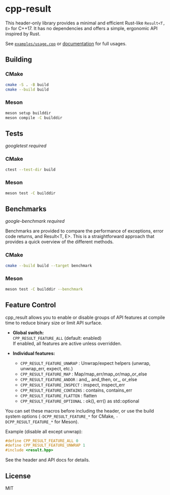 # cpp-result

This header-only library provides a minimal and efficient Rust-like `Result<T, E>` for C++17. It has no dependencies and offers a simple, ergonomic API inspired by Rust.

See [`examples/usage.cpp`](examples/usage.cpp) or [documentation](https://jarsop.github.io/cpp_result) for full usages.

## Building

### CMake

```bash
cmake -S . -B build
cmake --build build
```

### Meson

```bash
meson setup builddir
meson compile -C builddir
```

## Tests

_googletest required_

### CMake

```bash
ctest --test-dir build
```

### Meson

```bash
meson test -C builddir
```

## Benchmarks

_google-benchmark required_

Benchmarks are provided to compare the performance of exceptions, error code returns, and Result<T, E>.
This is a straightforward approach that provides a quick overview of the different methods.

### CMake

```bash
cmake --build build --target benchmark
```

### Meson

```bash
meson test -C builddir --benchmark
```

## Feature Control

cpp_result allows you to enable or disable groups of API features at compile time to reduce binary size or limit API surface.

- **Global switch:**  
  `CPP_RESULT_FEATURE_ALL` (default: enabled)  
  If enabled, all features are active unless overridden.

- **Individual features:**  
  - `CPP_RESULT_FEATURE_UNWRAP`   : Unwrap/expect helpers (unwrap, unwrap_err, expect, etc.)
  - `CPP_RESULT_FEATURE_MAP`      : Map/map_err/map_or/map_or_else
  - `CPP_RESULT_FEATURE_ANDOR`    : and_, and_then, or_, or_else
  - `CPP_RESULT_FEATURE_INSPECT`  : inspect, inspect_err
  - `CPP_RESULT_FEATURE_CONTAINS` : contains, contains_err
  - `CPP_RESULT_FEATURE_FLATTEN`  : flatten
  - `CPP_RESULT_FEATURE_OPTIONAL` : ok(), err() as std::optional

You can set these macros before including the header, or use the build system options (`-DCPP_RESULT_FEATURE_*` for CMake, `-DCPP_RESULT_FEATURE_*` for Meson).

Example (disable all except unwrap):

```cpp
#define CPP_RESULT_FEATURE_ALL 0
#define CPP_RESULT_FEATURE_UNWRAP 1
#include <result.hpp>
```

See the header and API docs for details.

## License

MIT
